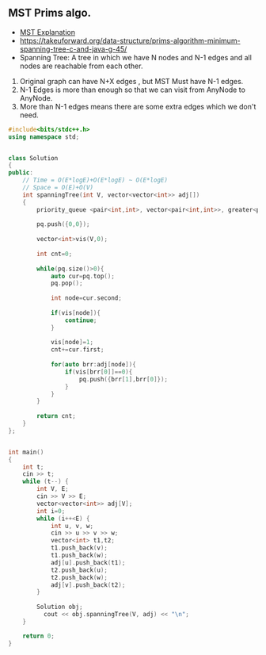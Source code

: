 ## MST Prims algo.
* [MST Explanation](https://www.youtube.com/watch?v=ZSPjZuZWCMEa)
* https://takeuforward.org/data-structure/prims-algorithm-minimum-spanning-tree-c-and-java-g-45/
* Spanning Tree: A tree in which we have N nodes and N-1 edges and all nodes are reachable from each other.
1. Original graph can have N+X edges , but MST Must have N-1 edges.
2. N-1 Edges is more than enough so that we can visit from AnyNode to AnyNode.
3. More than N-1 edges means there are some extra edges which we don't need.

```cpp
#include<bits/stdc++.h>
using namespace std;


class Solution
{
public:
    // Time = O(E*logE)+O(E*logE) ~ O(E*logE)
    // Space = O(E)+O(V)
    int spanningTree(int V, vector<vector<int>> adj[])
    {
        priority_queue <pair<int,int>, vector<pair<int,int>>, greater<pair<int,int>>> pq;//weight,node
        
        pq.push({0,0});
        
        vector<int>vis(V,0);
        
        int cnt=0;
        
        while(pq.size()>0){
            auto cur=pq.top();
            pq.pop();
            
            int node=cur.second;
            
            if(vis[node]){
                continue;
            }
            
            vis[node]=1;
            cnt+=cur.first;
            
            for(auto brr:adj[node]){
                if(vis[brr[0]]==0){
                    pq.push({brr[1],brr[0]});
                }
            }
        }
        
        return cnt;
    }
};


int main()
{
    int t;
    cin >> t;
    while (t--) {
        int V, E;
        cin >> V >> E;
        vector<vector<int>> adj[V];
        int i=0;
        while (i++<E) {
            int u, v, w;
            cin >> u >> v >> w;
            vector<int> t1,t2;
            t1.push_back(v);
            t1.push_back(w);
            adj[u].push_back(t1);
            t2.push_back(u);
            t2.push_back(w);
            adj[v].push_back(t2);
        }
        
        Solution obj;
    	  cout << obj.spanningTree(V, adj) << "\n";
    }

    return 0;
}
```

